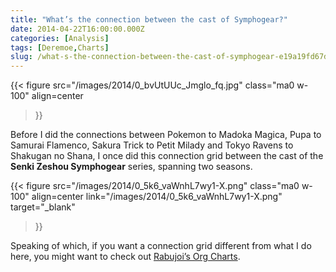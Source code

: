 ```yaml
---
title: "What’s the connection between the cast of Symphogear?"
date: 2014-04-22T16:00:00.000Z
categories: [Analysis]
tags: [Deremoe,Charts]
slug: /what-s-the-connection-between-the-cast-of-symphogear-e19a19fd67dc
---
```


{{< figure
  src="/images/2014/0_bvUtUUc_Jmglo_fq.jpg"
  class="ma0 w-100"
  align=center
>}}

Before I did the connections between Pokemon to Madoka Magica, Pupa to Samurai Flamenco, Sakura Trick to Petit Milady and Tokyo Ravens to Shakugan no Shana, I once did this connection grid between the cast of the **Senki Zeshou Symphogear** series, spanning two seasons.

{{< figure
  src="/images/2014/0_5k6_vaWnhL7wy1-X.png"
  class="ma0 w-100"
  align=center
  link="/images/2014/0_5k6_vaWnhL7wy1-X.png"
  target="_blank"
>}}

Speaking of which, if you want a connection grid different from what I do here, you might want to check out [Rabujoi’s Org Charts](http://rabujoi.wordpress.com/category/org-charts/).
